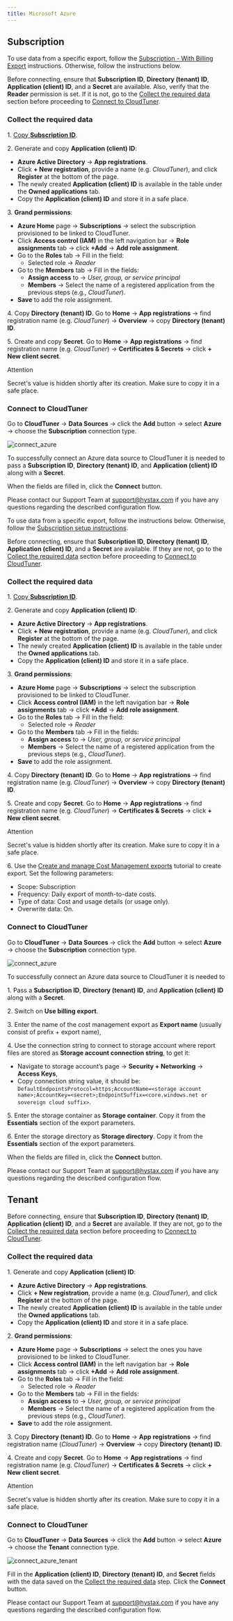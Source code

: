 ```yaml
---
title: Microsoft Azure
---
```


## Subscription

To use data from a specific export, follow the [Subscription - With Billing Export](https://hystax.com/documentation/optscale/e2e_guides/e2e_azure.html#subscription-with-billing-export) instructions. Otherwise, follow the instructions below.

Before connecting, ensure that **Subscription ID**, **Directory (tenant) ID**, **Application (client) ID**, and a **Secret** are available. Also, verify that the **Reader** permission is set. If it is not, go to the [Collect the required data](https://hystax.com/documentation/optscale/e2e_guides/e2e_azure.html#collect-the-required-data-subscription) section before proceeding to [Connect to CloudTuner](https://hystax.com/documentation/optscale/e2e_guides/e2e_azure.html#connect-to-optscale-subscription).

### Collect the required data

1\. [Copy **Subscription ID**](https://learn.microsoft.com/en-us/azure/azure-portal/get-subscription-tenant-id#find-your-azure-subscription).

2\. Generate and copy **Application (client) ID**:

- **Azure Active Directory** → **App registrations**.
- Click **\+ New registration**, provide a name (e.g. *CloudTuner*), and click **Register** at the bottom of the page.
- The newly created **Application (client) ID** is available in the table under the **Owned applications** tab.
- Copy the **Application (client) ID** and store it in a safe place.

3\. **Grand permissions**:

- **Azure Home** page → **Subscriptions** → select the subscription provisioned to be linked to CloudTuner.
- Click **Access control (IAM)** in the left navigation bar → **Role assignments** tab → click **+Add** → **Add role assignment**.
- Go to the **Roles** tab → Fill in the field:
	- Selected role → *Reader*
- Go to the **Members** tab → Fill in the fields:
	- **Assign access** to → *User, group, or service principal*
	- **Members** → Select the name of a registered application from the previous steps (e.g., *CloudTuner*).
- **Save** to add the role assignment.

4\. Copy **Directory (tenant) ID**. Go to **Home** → **App registrations** → find registration name (e.g. *CloudTuner*) → **Overview** → copy **Directory (tenant) ID**.

5\. Create and copy **Secret**. Go to **Home** → **App registrations** → find registration name (e.g. *CloudTuner*) → **Certificates & Secrets** → click **\+ New client secret**.

Attention

Secret's value is hidden shortly after its creation. Make sure to copy it in a safe place.

### Connect to CloudTuner

Go to **CloudTuner** → **Data Sources** → click the **Add** button → select **Azure** → choose the **Subscription** connection type.

![connect_azure](https://hystax.com/documentation/optscale/_static/screens/onboarding/connect_azure.png)

To successfully connect an Azure data source to CloudTuner it is needed to pass a **Subscription ID**, **Directory (tenant) ID**, and **Application (client) ID** along with a **Secret**.

When the fields are filled in, click the **Connect** button.

Please contact our Support Team at [support@hystax.com](https://hystax.com/documentation/optscale/e2e_guides/) if you have any questions regarding the described configuration flow.

To use data from a specific export, follow the instructions below. Otherwise, follow the [Subscription setup instructions](https://hystax.com/documentation/optscale/e2e_guides/e2e_azure.html#subscription).

Before connecting, ensure that **Subscription ID**, **Directory (tenant) ID**, **Application (client) ID**, and a **Secret** are available. If they are not, go to the [Collect the required data](https://hystax.com/documentation/optscale/e2e_guides/e2e_azure.html#collect-the-required-data-billing-export) section before proceeding to [Connect to CloudTuner](https://hystax.com/documentation/optscale/e2e_guides/e2e_azure.html#connect-to-optscale-billing-export).

### Collect the required data

1\. [Copy **Subscription ID**](https://learn.microsoft.com/en-us/azure/azure-portal/get-subscription-tenant-id#find-your-azure-subscription).

2\. Generate and copy **Application (client) ID**:

- **Azure Active Directory** → **App registrations**.
- Click **\+ New registration**, provide a name (e.g. *CloudTuner*), and click **Register** at the bottom of the page.
- The newly created **Application (client) ID** is available in the table under the **Owned applications** tab.
- Copy the **Application (client) ID** and store it in a safe place.

3\. **Grand permissions**:

- **Azure Home** page → **Subscriptions** → select the subscription provisioned to be linked to CloudTuner.
- Click **Access control (IAM)** in the left navigation bar → **Role assignments** tab → click **+Add** → **Add role assignment**.
- Go to the **Roles** tab → Fill in the field:
	- Selected role → *Reader*
- Go to the **Members** tab → Fill in the fields:
	- **Assign access** to → *User, group, or service principal*
	- **Members** → Select the name of a registered application from the previous steps (e.g., *CloudTuner*).
- **Save** to add the role assignment.

4\. Copy **Directory (tenant) ID**. Go to **Home** → **App registrations** → find registration name (e.g. *CloudTuner*) → **Overview** → copy **Directory (tenant) ID**.

5\. Create and copy **Secret**. Go to **Home** → **App registrations** → find registration name (e.g. *CloudTuner*) → **Certificates & Secrets** → click **\+ New client secret**.

Attention

Secret's value is hidden shortly after its creation. Make sure to copy it in a safe place.

6\. Use the [Create and manage Cost Management exports](https://docs.azure.cn/en-us/cost-management-billing/costs/tutorial-improved-exports) tutorial to create export. Set the following parameters:

- Scope: Subscription
- Frequency: Daily export of month-to-date costs.
- Type of data: Cost and usage details (or usage only).
- Overwrite data: On.

### Connect to CloudTuner

Go to **CloudTuner** → **Data Sources** → click the **Add** button → select **Azure** → choose the **Subscription** connection type.

![connect_azure](https://hystax.com/documentation/optscale/_static/screens/onboarding/connect_azure_with_billing_info.png)

To successfully connect an Azure data source to CloudTuner it is needed to

1\. Pass a **Subscription ID**, **Directory (tenant) ID**, and **Application (client) ID** along with a **Secret**.

2\. Switch on **Use billing export**.

3\. Enter the name of the cost management export as **Export name** (usually consist of prefix + export name),

4\. Use the connection string to connect to storage account where report files are stored as **Storage account connection string**, to get it:

- Navigate to storage account’s page → **Security + Networking** → **Access Keys**,
- Copy connection string value, it should be: `DefaultEndpointsProtocol=https;AccountName=<storage account name>;AccountKey=<secret>;EndpointSuffix=<core.windows.net or sovereign cloud suffix>`.

5\. Enter the storage container as **Storage container**. Copy it from the **Essentials** section of the export parameters.

6\. Enter the storage directory as **Storage directory**. Copy it from the **Essentials** section of the export parameters.

When the fields are filled in, click the **Connect** button.

Please contact our Support Team at [support@hystax.com](https://hystax.com/documentation/optscale/e2e_guides/) if you have any questions regarding the described configuration flow.

## Tenant

Before connecting, ensure that **Subscription ID**, **Directory (tenant) ID**, **Application (client) ID**, and a **Secret** are available. If they are not, go to the [Collect the required data](https://hystax.com/documentation/optscale/e2e_guides/e2e_azure.html#collect-the-required-data-tenant) section before proceeding to [Connect to CloudTuner](https://hystax.com/documentation/optscale/e2e_guides/e2e_azure.html#connect-to-optscale-tenant).

### Collect the required data

1\. Generate and copy **Application (client) ID**:

- **Azure Active Directory** → **App registrations**.
- Click **\+ New registration**, provide a name (e.g. *CloudTuner*), and click **Register** at the bottom of the page.
- The newly created **Application (client) ID** is available in the table under the **Owned applications** tab.
- Copy the **Application (client) ID** and store it in a safe place.

2\. **Grand permissions**:

- **Azure Home** page → **Subscriptions** → select the ones you have provisioned to be linked to CloudTuner.
- Click **Access control (IAM)** in the left navigation bar → **Role assignments** tab → click **+Add** → **Add role assignment**.
- Go to the **Roles** tab → Fill in the field:
	- Selected role → *Reader*
- Go to the **Members** tab → Fill in the fields:
	- **Assign access** to → *User, group, or service principal*
	- **Members** → Select the name of a registered application from the previous steps (e.g., *CloudTuner*).
- **Save** to add the role assignment.

3\. Copy **Directory (tenant) ID**. Go to **Home** → **App registrations** → find registration name (*CloudTuner*) → **Overview** → copy **Directory (tenant) ID**.

4\. Create and copy **Secret**. Go to **Home** → **App registrations** → find registration name (e.g. *CloudTuner*) → **Certificates & Secrets** → click **\+ New client secret**.

Attention

Secret's value is hidden shortly after its creation. Make sure to copy it in a safe place.

### Connect to CloudTuner

Go to **CloudTuner** → **Data Sources** → click the **Add** button → select **Azure** → choose the **Tenant** connection type.

![connect_azure_tenant](https://hystax.com/documentation/optscale/_static/screens/onboarding/connect_azure_tenant.png)

Fill in the **Application (client) ID**, **Directory (tenant) ID**, and **Secret** fields with the data saved on the [Collect the required data](https://hystax.com/documentation/optscale/e2e_guides/e2e_azure.html#collect-the-required-data_1) step. Click the **Connect** button.

Please contact our Support Team at [support@hystax.com](https://hystax.com/documentation/optscale/e2e_guides/) if you have any questions regarding the described configuration flow.